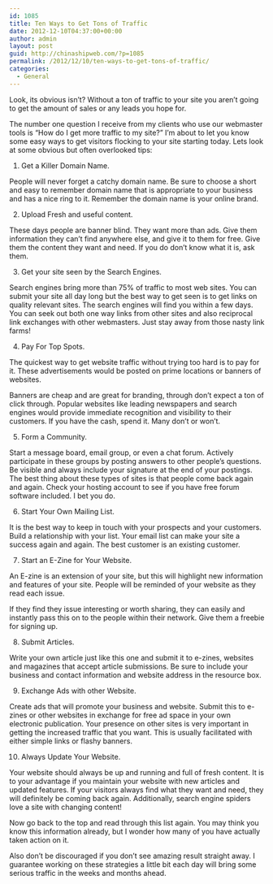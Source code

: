 ```yaml
---
id: 1085
title: Ten Ways to Get Tons of Traffic
date: 2012-12-10T04:37:00+00:00
author: admin
layout: post
guid: http://chinashipweb.com/?p=1085
permalink: /2012/12/10/ten-ways-to-get-tons-of-traffic/
categories:
  - General
---
```

Look, its obvious isn&#8217;t? Without a ton of traffic to your site you aren&#8217;t going to get the amount of sales or any leads you hope for.

The number one question I receive from my clients who use our webmaster tools is &#8220;How do I get more traffic to my site?&#8221; I&#8217;m about to let you know some easy ways to get visitors flocking to your site starting today. Lets look at some obvious but often overlooked tips:

1. Get a Killer Domain Name.

People will never forget a catchy domain name. Be sure to choose a short and easy to remember domain name that is appropriate to your business and has a nice ring to it. Remember the domain name is your online brand.

2. Upload Fresh and useful content.

These days people are banner blind. They want more than ads. Give them information they can&#8217;t find anywhere else, and give it to them for free. Give them the content they want and need. If you do don&#8217;t know what it is, ask them.

3. Get your site seen by the Search Engines.

Search engines bring more than 75% of traffic to most web sites. You can submit your site all day long but the best way to get seen is to get links on quality relevant sites. The search engines will find you within a few days. You can seek out both one way links from other sites and also reciprocal link exchanges with other webmasters. Just stay away from those nasty link farms!

4. Pay For Top Spots.

The quickest way to get website traffic without trying too hard is to pay for it. These advertisements would be posted on prime locations or banners of websites.

Banners are cheap and are great for branding, through don&#8217;t expect a ton of click through. Popular websites like leading newspapers and search engines would provide immediate recognition and visibility to their customers. If you have the cash, spend it. Many don&#8217;t or won&#8217;t.

5. Form a Community.

Start a message board, email group, or even a chat forum. Actively participate in these groups by posting answers to other people’s questions. Be visible and always include your signature at the end of your postings. The best thing about these types of sites is that people come back again and again. Check your hosting account to see if you have free forum software included. I bet you do.

6. Start Your Own Mailing List.

It is the best way to keep in touch with your prospects and your customers. Build a relationship with your list. Your email list can make your site a success again and again. The best customer is an existing customer.

7. Start an E-Zine for Your Website.

An E-zine is an extension of your site, but this will highlight new information and features of your site. People will be reminded of your website as they read each issue.

If they find they issue interesting or worth sharing, they can easily and instantly pass this on to the people within their network. Give them a freebie for signing up.

8. Submit Articles.

Write your own article just like this one and submit it to e-zines, websites and magazines that accept article submissions. Be sure to include your business and contact information and website address in the resource box.

9. Exchange Ads with other Website.

Create ads that will promote your business and website. Submit this to e-zines or other websites in exchange for free ad space in your own electronic publication. Your presence on other sites is very important in getting the increased traffic that you want. This is usually facilitated with either simple links or flashy banners.

10. Always Update Your Website.

Your website should always be up and running and full of fresh content. It is to your advantage if you maintain your website with new articles and updated features. If your visitors always find what they want and need, they will definitely be coming back again. Additionally, search engine spiders love a site with changing content!

Now go back to the top and read through this list again. You may think you know this information already, but I wonder how many of you have actually taken action on it.

Also don&#8217;t be discouraged if you don&#8217;t see amazing result straight away. I guarantee working on these strategies a little bit each day will bring some serious traffic in the weeks and months ahead.